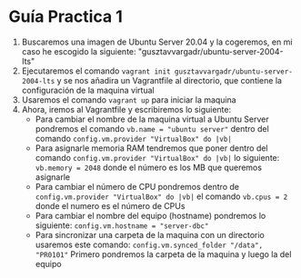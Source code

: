 # Guía Practica 1

1. Buscaremos una imagen de Ubuntu Server 20.04 y la cogeremos, en mi caso he escogido la siguiente: "gusztavvargadr/ubuntu-server-2004-lts"
2. Ejecutaremos el comando `vagrant init gusztavvargadr/ubuntu-server-2004-lts` y se nos añadira un Vagrantfile al directorio, que contiene la configuración de la maquina virtual
3. Usaremos el comando `vagrant up` para iniciar la maquina
4. Ahora, iremos al Vagrantfile y escribiremos lo siguiente:
    - Para cambiar el nombre de la maquina virtual a Ubuntu Server pondremos el comando `vb.name = "ubuntu server"` dentro del comando `config.vm.provider "VirtualBox" do |vb|`
    - Para asignarle memoria RAM tendremos que poner dentro del comando `config.vm.provider "VirtualBox" do |vb|` lo siguiente: `vb.memory = 2048` donde el número es los MB que queremos asignarle
    - Para cambiar el número de CPU pondremos dentro de `config.vm.provider "VirtualBox" do |vb|` el comando `vb.cpus = 2` donde el numero es el número de CPUs
    - Para cambiar el nombre del equipo (hostname) pondremos lo siguiente: `config.vm.hostname = "server-dbc"`
    - Para sincronizar una carpeta de la maquina con un directorio usaremos este comando: `config.vm.synced_folder "/data", "PR0101"` Primero pondremos la carpeta de la maquina y luego la del equipo
   
